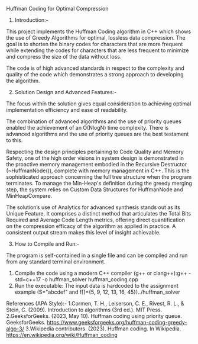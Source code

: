 Huffman Coding for Optimal Compression 
1. Introduction:-

This project implements the Huffman Coding algorithm in C++ which shows the use of Greedy Algorithms for optimal, lossless data compression. The goal is to shorten the binary codes for characters that are more frequent while extending the codes for characters that are less frequent to minimize and compress the size of the data without loss.  

The code is of high advanced standards in respect to the complexity and quality of the code which demonstrates a strong approach to developing the algorithm.



2. Solution Design and Advanced Features:-

The focus within the solution gives equal consideration to achieving optimal implementation efficiency and ease of readability.  

The combination of advanced algorithms and the use of priority queues enabled the achievement of an O(NlogN) time complexity. There is advanced algorithms and the use of priority queues are the best testament to this.  

Respecting the design principles pertaining to Code Quality and Memory Safety, one of the high order visions in system design is demonstrated in the proactive memory management embodied in the Recursive Destructor (~HuffmanNode()), complete with memory management in C++. This is the sophisticated approach concerning the full tree structure when the program terminates. To manage the Min-Heap's definition during the greedy merging step, the system relies on Custom Data Structures for HuffmanNode and MinHeapCompare.  

The solution’s use of Analytics for advanced synthesis stands out as its Unique Feature. It comprises a distinct method that articulates the Total Bits Required and Average Code Length metrics, offering direct quantification on the compression efficacy of the algorithm as applied in practice. A consistent output stream makes this level of insight achievable.

3. How to Compile and Run:-

The program is self-contained in a single file and can be compiled and run from any standard terminal environment.
1. Compile the code using a modern C++ compiler (g++ or clang++):g++ -std=c++17 -o huffman_solver huffman_coding.cpp
2. Run the executable: The input data is hardcoded to the assignment example (S="abcdef" and f[]={5, 9, 12, 13, 16, 45})../huffman_solver


References (APA Style):-
1.Cormen, T. H., Leiserson, C. E., Rivest, R. L., & Stein, C. (2009). Introduction to algorithms (3rd ed.). MIT Press.
2.GeeksforGeeks. (2023, May 10). Huffman coding using priority queue. GeeksforGeeks. https://www.geeksforgeeks.org/huffman-coding-greedy-algo-3/
3.Wikipedia contributors. (2023). Huffman coding. In Wikipedia. https://en.wikipedia.org/wiki/Huffman_coding